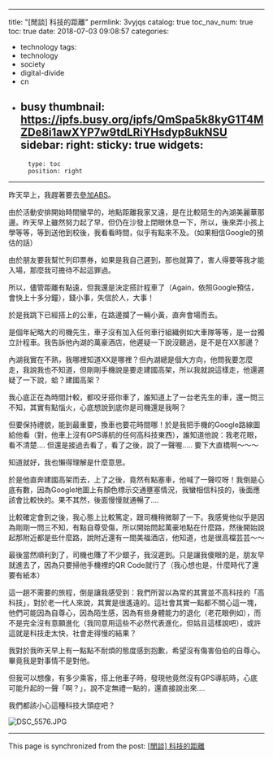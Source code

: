 
---
title: "[閒談] 科技的距離"
permlink: 3vyjqs
catalog: true
toc_nav_num: true
toc: true
date: 2018-07-03 09:08:57
categories:
- technology
tags:
- technology
- society
- digital-divide
- cn
- busy
thumbnail: https://ipfs.busy.org/ipfs/QmSpa5k8kyG1T4MZDe8i1awXYP7w9tdLRiYHsdyp8ukNSU
sidebar:
    right:
        sticky: true
widgets:
    -
        type: toc
        position: right
---


昨天早上，我趕著要去[參加ABS](https://busy.org/@deanliu/asia-blockchain-summit-july-2-marriott-taipei-day-1)。

由於活動安排開始時間蠻早的，地點距離我家又遠，是在比較陌生的內湖美麗華那邊。昨天早上雖然努力起了早，但仍在沙發上閉眼休息一下，所以，後來弄小孩上學等等，等到送他到校後，我看看時間，似乎有點來不及。（如果相信Google的預估的話）

由於朋友要我幫忙列印票券，如果是我自己遲到，那也就算了，害人得要等我才能入場，那麼我可擔待不起這罪過。

所以，儘管距離有點遠，但我還是決定搭計程車了（Again，依照Google預估，會快上十多分鐘），錢小事，失信於人，大事！

於是我跳下已經搭上的公車，在路邊攔了一輛小黃，直奔會場而去。

是個年紀略大的司機先生，車子沒有加入任何車行組織例如大車隊等等，是一台獨立計程車。我告訴他內湖的萬豪酒店，他遲疑一下說沒聽過，是不是在XX那邊？

內湖我實在不熟，我哪裡知道XX是哪裡？但內湖總是個大方向，他問我要怎麼走，我說我也不知道，但剛剛手機說是要走建國高架，所以我就說這樣走，他還遲疑了一下說，蛤？建國高架？

我心底正在為時間計較，都咬牙搭你車了，誰知道上了一台老先生的車，還一問三不知，其實有點惱火，心底想說到底你是司機還是我啊？

但要保持禮貌，能到最重要，換車也要花時間哪！於是我把手機的Google路線圖給他看（對，他車上沒有GPS導航的任何高科技東西），誰知道他說：我老花眼，看不清楚.... 但還是接過去看了，看了之後，說了一聲喔..... 要下大直橋啊～～～

知道就好，我也懶得理解是什麼意思。

於是他直奔建國高架而去，上了之後，竟然有點塞車，他喊了一聲哎呀！我倒是心底有數，因為Google地圖上有顏色標示交通壅塞情況，我蠻相信科技的，後面應該會比較快的。果不其然，後面慢慢就通暢了....

比較確定會到之後，我心態上比較篤定，跟司機稍微聊了一下。我感覺他似乎是因為剛剛一問三不知，有點自尊受傷，所以開始問起萬豪地點在什麼路，然後開始說起那附近都是些什麼路，說附近還有一間美福酒店，他知道，也是很高檔芸芸～～

最後當然順利到了，司機也賺了不少銀子，我沒遲到。只是讓我傻眼的是，朋友早就進去了，因為只要掃他手機裡的QR Code就行了（我心想也是，什麼時代了還要有紙本）

這一趟不需要的旅程，倒是讓我感受到：我們所習以為常的其實並不高科技的「高科技」，對於老一代人來說，其實是很遙遠的。這社會其實一點都不關心這一塊，他們可能因為自尊心，因為陌生感，因為有些身體能力的退化（老花眼例如），而不是完全沒有意願進化（我同意用這些不必然代表進化，但姑且這樣說吧），或許這就是科技走太快，社會走得慢的結果？

我對於我昨天早上有一點點不耐煩的態度感到抱歉，希望沒有傷害伯伯的自尊心。畢竟我是對事情不是對他。

但我可以想像，有多少乘客，搭上他車子時，發現他竟然沒有GPS導航時，心底可能升起的一聲「啊？」，說不定無禮一點的，還直接說出來....

我們都該小心這種科技大頭症吧？

![DSC_5576.JPG](https://ipfs.busy.org/ipfs/QmSpa5k8kyG1T4MZDe8i1awXYP7w9tdLRiYHsdyp8ukNSU)



- - -

This page is synchronized from the post: [[閒談] 科技的距離](https://steemit.com/@deanliu/3vyjqs)
